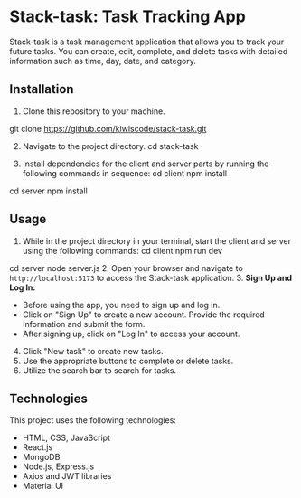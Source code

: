 # Stack-task: Task Tracking App

Stack-task is a task management application that allows you to track your future tasks. You can create, edit, complete, and delete tasks with detailed information such as time, day, date, and category.

## Installation

1. Clone this repository to your machine.

git clone https://github.com/kiwiscode/stack-task.git

2. Navigate to the project directory.
   cd stack-task

3. Install dependencies for the client and server parts by running the following commands in sequence:
   cd client
   npm install

cd server
npm install

## Usage

1. While in the project directory in your terminal, start the client and server using the following commands:
   cd client
   npm run dev

cd server
node server.js 2. Open your browser and navigate to `http://localhost:5173` to access the Stack-task application. 3. **Sign Up and Log In:**

- Before using the app, you need to sign up and log in.
- Click on "Sign Up" to create a new account. Provide the required information and submit the form.
- After signing up, click on "Log In" to access your account.

4. Click "New task" to create new tasks.
5. Use the appropriate buttons to complete or delete tasks.
6. Utilize the search bar to search for tasks.

## Technologies

This project uses the following technologies:

- HTML, CSS, JavaScript
- React.js
- MongoDB
- Node.js, Express.js
- Axios and JWT libraries
- Material UI
